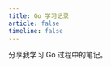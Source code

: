```yaml
---
title: Go 学习记录
article: false
timeline: false
---
```


分享我学习 Go 过程中的笔记。

<Catalog base='/GoLearningRecord/' level='1' />

